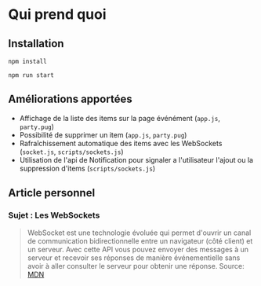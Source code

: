 # Qui prend quoi

## Installation

`npm install`

`npm run start`

## Améliorations apportées

- Affichage de la liste des items sur la page événément (`app.js`, `party.pug`)
- Possibilité de supprimer un item (`app.js`, `party.pug`)
- Rafraîchissement automatique des items avec les WebSockets (`socket.js`, `scripts/sockets.js`)
- Utilisation de l'api de Notification pour signaler a l'utilisateur l'ajout ou la suppression d'items (`scripts/sockets.js`)


## Article personnel

### Sujet : Les WebSockets  

> WebSocket est une technologie évoluée qui permet d'ouvrir un canal de communication bidirectionnelle entre un navigateur (côté client) et un serveur. Avec cette API vous pouvez envoyer des messages à un serveur et recevoir ses réponses de manière événementielle sans avoir à aller consulter le serveur pour obtenir une réponse.
Source: [MDN](https://developer.mozilla.org/fr/docs/Web/API/WebSockets_API)  


